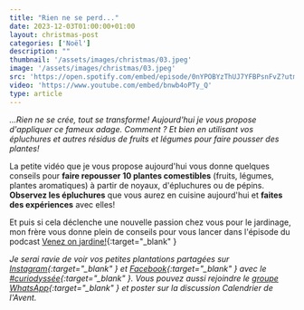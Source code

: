 ```yaml
---
title: "Rien ne se perd..."
date: 2023-12-03T01:00:00+01:00
layout: christmas-post
categories: ['Noël']
description: ""
thumbnail: '/assets/images/christmas/03.jpeg'
image: '/assets/images/christmas/03.jpeg'
src: 'https://open.spotify.com/embed/episode/0nYPOBYzThUJ7YFBPsnFvZ?utm_source=generator'
video: 'https://www.youtube.com/embed/bnwb4oPTy_Q'
type: article
---
```


_...Rien ne se crée, tout se transforme! Aujourd'hui je vous propose d'appliquer ce fameux adage. Comment ? Et bien en utilisant vos épluchures et autres résidus de fruits et légumes pour faire pousser des plantes!_

La petite vidéo que je vous propose aujourd'hui vous donne quelques conseils pour **faire repousser 10 plantes comestibles** (fruits, légumes, plantes aromatiques) à partir de noyaux, d'épluchures ou de pépins. **Observez les épluchures** que vous aurez en cuisine aujourd'hui et **faites des expériences** avec elles!

Et puis si cela déclenche une nouvelle passion chez vous pour le jardinage, mon frère vous donne plein de conseils pour vous lancer dans l'épisode du podcast [Venez on jardine!](https://open.spotify.com/episode/0nYPOBYzThUJ7YFBPsnFvZ?si=8833f8b40c8d4f27){:target="\_blank" } 

_Je serai ravie de voir vos petites plantations partagées sur [Instagram](https://www.instagram.com/curiodyssee/){:target="\_blank" } et [Facebook](https://www.facebook.com/profile.php?id=100095299300100){:target="\_blank" } avec le [#curiodyssée](https://www.instagram.com/explore/tags/curiodyss%C3%A9e/){:target="\_blank" }. Vous pouvez aussi rejoindre le [groupe WhatsApp](https://chat.whatsapp.com/DpoZEthNJNf3GVLHsyHiG5){:target="\_blank" } et poster sur la discussion Calendrier de l'Avent._